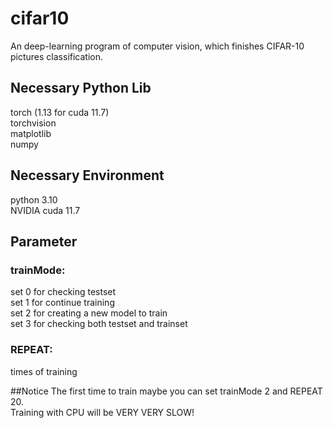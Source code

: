 # cifar10
An deep-learning program of computer vision, which finishes CIFAR-10 pictures classification.  

## Necessary Python Lib
torch (1.13 for cuda 11.7)  
torchvision  
matplotlib  
numpy  

## Necessary Environment
python 3.10  
NVIDIA cuda 11.7  

## Parameter
### trainMode:
set 0 for checking testset  
set 1 for continue training  
set 2 for creating a new model to train  
set 3 for checking both testset and trainset  
### REPEAT:
times of training  

##Notice
The first time to train maybe you can set trainMode 2 and REPEAT 20.  
Training with CPU will be VERY VERY SLOW!  
